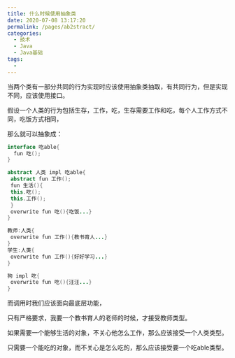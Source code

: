 ```yaml
---
title: 什么时候使用抽象类
date: 2020-07-08 13:17:20
permalink: /pages/ab2stract/
categories: 
  - 技术
  - Java
  - Java基础
tags: 
  - 
---
```

当两个类有一部分共同的行为实现时应该使用抽象类抽取，有共同行为，但是实现不同，应该使用接口。

假设一个人类的行为包括生存，工作，吃，生存需要工作和吃，每个人工作方式不同，吃饭方式相同，

那么就可以抽象成：

```java
interface 吃able{
  fun 吃();
} 

abstract 人类 impl 吃able{
 abstract fun 工作();
 fun 生活(){
 this.吃();
 this.工作();
 }
 overwrite fun 吃(){吃饭...}
}

教师:人类{
 overwrite fun 工作(){教书育人...}
}
学生:人类{
 overwrite fun 工作(){好好学习...}
}

狗 impl 吃{
 overwrite fun 吃(){汪汪...}
}
```

而调用时我们应该面向最底层功能，

只有严格要求，我要一个教书育人的老师的时候，才接受教师类型。

如果需要一个能够生活的对象，不关心他怎么工作，那么应该接受一个人类类型。

只需要一个能吃的对象，而不关心是怎么吃的，那么应该接受要一个吃able类型。

